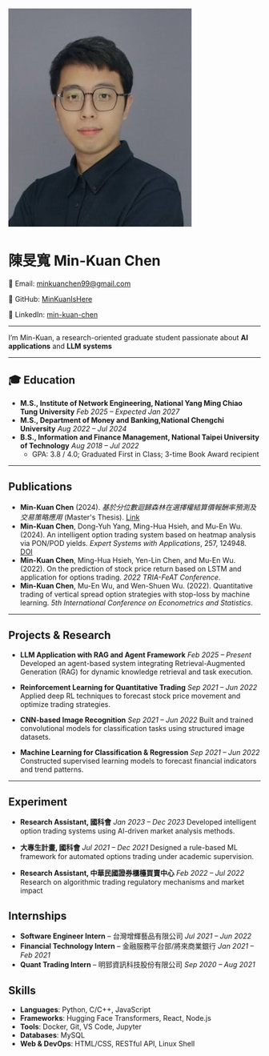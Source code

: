 # ![profile photo](./images/profile.jpeg)  
# 陳旻寬 Min-Kuan Chen

📧 Email: minkuanchen99@gmail.com

🔗 GitHub: [MinKuanIsHere](https://github.com/MinKuanIsHere)

🔗 LinkedIn: [min-kuan-chen](https://www.linkedin.com/in/min-kuan-chen-89a525236/)

---

I’m Min-Kuan, a research-oriented graduate student passionate about **AI applications** and **LLM systems**

---

## 🎓 Education

* **M.S., Institute of Network Engineering, National Yang Ming Chiao Tung University** *Feb 2025 – Expected Jan 2027*
* **M.S., Department of Money and Banking,National Chengchi University** *Aug 2022 – Jul 2024*
* **B.S., Information and Finance Management, National Taipei University of Technology** *Aug 2018 – Jul 2022*
  * GPA: 3.8 / 4.0; Graduated First in Class; 3-time Book Award recipient

---

## Publications
- **Min-Kuan Chen** (2024). *基於分位數迴歸森林在選擇權結算價報酬率預測及交易策略應用* (Master's Thesis). [Link](https://hdl.handle.net/11296/627bsx)  
- **Min-Kuan Chen**, Dong-Yuh Yang, Ming-Hua Hsieh, and Mu-En Wu. (2024). An intelligent option trading system based on heatmap analysis via PON/POD yields. *Expert Systems with Applications*, 257, 124948. [DOI](https://doi.org/10.1016/j.eswa.2024.124948)  
- **Min-Kuan Chen**, Ming-Hua Hsieh, Yen-Lin Chen, and Mu-En Wu. (2022). On the prediction of stock price return based on LSTM and application for options trading. *2022 TRIA-FeAT Conference*.  
- **Min-Kuan Chen**, Mu-En Wu, and Wen-Shuen Wu. (2022). Quantitative trading of vertical spread option strategies with stop-loss by machine learning. *5th International Conference on Econometrics and Statistics*.  

---

## Projects & Research

- **LLM Application with RAG and Agent Framework** *Feb 2025 – Present*
  Developed an agent-based system integrating Retrieval-Augmented Generation (RAG) for dynamic knowledge retrieval and task execution.

- **Reinforcement Learning for Quantitative Trading** *Sep 2021 – Jun 2022*
  Applied deep RL techniques to forecast stock price movement and optimize trading strategies.

- **CNN-based Image Recognition** *Sep 2021 – Jun 2022*
  Built and trained convolutional models for classification tasks using structured image datasets.

- **Machine Learning for Classification & Regression** *Sep 2021 – Jun 2022*
  Constructed supervised learning models to forecast financial indicators and trend patterns.

---

## Experiment

- **Research Assistant, 國科會** *Jan 2023 – Dec 2023* 
  Developed intelligent option trading systems using AI-driven market analysis methods.

- **大專生計畫, 國科會** *Jul 2021 – Dec 2021*
  Designed a rule-based ML framework for automated options trading under academic supervision.

- **Research Assistant, 中華民國證券櫃檯買賣中心** *Feb 2022 – Jul 2022*
  Research on algorithmic trading regulatory mechanisms and market impact

##  Internships
- **Software Engineer Intern** – 台灣增輝藝品有限公司 *Jul 2021 – Jun 2022*
- **Financial Technology Intern** –  金融服務平台部/將來商業銀行 *Jan 2021 – Feb 2021*
- **Quant Trading Intern** – 明郅資訊科技股份有限公司 *Sep 2020 – Aug 2021*


## Skills

- **Languages**: Python, C/C++, JavaScript  
- **Frameworks**: Hugging Face Transformers, React, Node.js  
- **Tools**: Docker, Git, VS Code, Jupyter  
- **Databases**: MySQL  
- **Web & DevOps**: HTML/CSS, RESTful API, Linux Shell